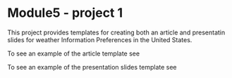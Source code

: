 # Module5 - project 1

This project provides templates for creating both an article and presentatin slides for weather Information Preferences in the United States.

To see an example of the article template see



To see an example of the presentation slides template see

